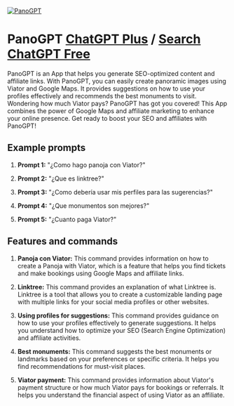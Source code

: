 
[![PanoGPT](https://files.oaiusercontent.com/file-e1BiR9TjlmmoKjYjb7c70EML?se=2123-10-16T22%3A42%3A21Z&sp=r&sv=2021-08-06&sr=b&rscc=max-age%3D31536000%2C%20immutable&rscd=attachment%3B%20filename%3D79814851-fed2-432c-9d17-69538693f956.png&sig=h1oPGKDTinpX1havF2gYwBvE1lg6Yz3uqf3qjJXPiCM%3D)](https://chat.openai.com/g/g-YbEDhfmr2-panogpt)

# PanoGPT [ChatGPT Plus](https://chat.openai.com/g/g-YbEDhfmr2-panogpt) / [Search ChatGPT Free](https://gptcall.net/index.html#/?search=PanoGPT)

PanoGPT is an App that helps you generate SEO-optimized content and affiliate links. With PanoGPT, you can easily create panoramic images using Viator and Google Maps. It provides suggestions on how to use your profiles effectively and recommends the best monuments to visit. Wondering how much Viator pays? PanoGPT has got you covered! This App combines the power of Google Maps and affiliate marketing to enhance your online presence. Get ready to boost your SEO and affiliates with PanoGPT!

## Example prompts

1. **Prompt 1:** "¿Como hago panoja con Viator?"

2. **Prompt 2:** "¿Que es linktree?"

3. **Prompt 3:** "¿Como debería usar mis perfiles para las sugerencias?"

4. **Prompt 4:** "¿Que monumentos son mejores?"

5. **Prompt 5:** "¿Cuanto paga Viator?"


## Features and commands

1. **Panoja con Viator:** This command provides information on how to create a Panoja with Viator, which is a feature that helps you find tickets and make bookings using Google Maps and affiliate links.

2. **Linktree:** This command provides an explanation of what Linktree is. Linktree is a tool that allows you to create a customizable landing page with multiple links for your social media profiles or other websites.

3. **Using profiles for suggestions:** This command provides guidance on how to use your profiles effectively to generate suggestions. It helps you understand how to optimize your SEO (Search Engine Optimization) and affiliate activities.

4. **Best monuments:** This command suggests the best monuments or landmarks based on your preferences or specific criteria. It helps you find recommendations for must-visit places.

5. **Viator payment:** This command provides information about Viator's payment structure or how much Viator pays for bookings or referrals. It helps you understand the financial aspect of using Viator as an affiliate.


